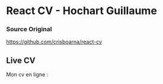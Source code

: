 # React CV - Hochart Guillaume

### Source Original
https://github.com/crisboarna/react-cv

## Live CV
Mon cv en ligne : 